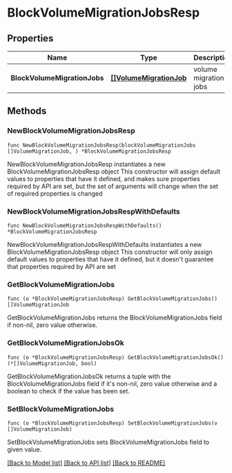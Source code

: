 # BlockVolumeMigrationJobsResp

## Properties

Name | Type | Description | Notes
------------ | ------------- | ------------- | -------------
**BlockVolumeMigrationJobs** | [**[]VolumeMigrationJob**](VolumeMigrationJob.md) | volume migration jobs | 

## Methods

### NewBlockVolumeMigrationJobsResp

`func NewBlockVolumeMigrationJobsResp(blockVolumeMigrationJobs []VolumeMigrationJob, ) *BlockVolumeMigrationJobsResp`

NewBlockVolumeMigrationJobsResp instantiates a new BlockVolumeMigrationJobsResp object
This constructor will assign default values to properties that have it defined,
and makes sure properties required by API are set, but the set of arguments
will change when the set of required properties is changed

### NewBlockVolumeMigrationJobsRespWithDefaults

`func NewBlockVolumeMigrationJobsRespWithDefaults() *BlockVolumeMigrationJobsResp`

NewBlockVolumeMigrationJobsRespWithDefaults instantiates a new BlockVolumeMigrationJobsResp object
This constructor will only assign default values to properties that have it defined,
but it doesn't guarantee that properties required by API are set

### GetBlockVolumeMigrationJobs

`func (o *BlockVolumeMigrationJobsResp) GetBlockVolumeMigrationJobs() []VolumeMigrationJob`

GetBlockVolumeMigrationJobs returns the BlockVolumeMigrationJobs field if non-nil, zero value otherwise.

### GetBlockVolumeMigrationJobsOk

`func (o *BlockVolumeMigrationJobsResp) GetBlockVolumeMigrationJobsOk() (*[]VolumeMigrationJob, bool)`

GetBlockVolumeMigrationJobsOk returns a tuple with the BlockVolumeMigrationJobs field if it's non-nil, zero value otherwise
and a boolean to check if the value has been set.

### SetBlockVolumeMigrationJobs

`func (o *BlockVolumeMigrationJobsResp) SetBlockVolumeMigrationJobs(v []VolumeMigrationJob)`

SetBlockVolumeMigrationJobs sets BlockVolumeMigrationJobs field to given value.



[[Back to Model list]](../README.md#documentation-for-models) [[Back to API list]](../README.md#documentation-for-api-endpoints) [[Back to README]](../README.md)


